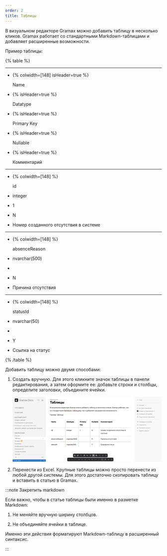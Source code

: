 ```yaml
---
order: 2
title: Таблицы
---
```


В визуальном редакторе Gramax можно добавить таблицу в несколько кликов. Gramax работает со стандартными Markdown-таблицами и добавляет расширенные возможности.

Пример таблицы:

{% table %}

---

*  {% colwidth=[148] isHeader=true %}

   Name

*  {% isHeader=true %}

   Datatype

*  {% isHeader=true %}

   Primary Key

*  {% isHeader=true %}

   Nullable

*  {% isHeader=true %}

   Комментарий

---

*  {% colwidth=[148] %}

   id

*  integer

*  1

*  N

*  Номер созданного отсутствия в системе

---

*  {% colwidth=[148] %}

   absenceReason

*  nvarchar(500)

*  

*  N

*  Причина отсутствия

---

*  {% colwidth=[148] %}

   statusId

*  nvarchar(50)

*  

*  Y

*  Ссылка на статус

{% /table %}

Добавить таблицу можно двумя способами:

1. Создать вручную. Для этого кликните значок таблицы в панели редактирования, а затем оформите ее: добавьте строки и столбцы, определите заголовки, объедините ячейки.

   ![](./tables.png)

2. Перенести из Excel. Крупные таблицы можно просто перенести из любой другой системы. Для этого достаточно скопировать таблицу и вставить в статью в Gramax.

:::note Закрепить markdown

Если важно, чтобы в статье таблицы были именно в разметке Markdown:

1. Не меняйте вручную ширину столбцов.

2. Не объединяйте ячейки в таблице.

Именно эти действия форматируют Markdown-таблицу в расширенный синтаксис.

:::